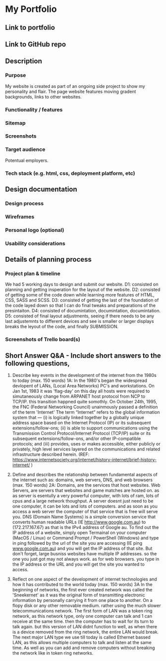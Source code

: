 # My Portfolio

## Link to portfolio

## Link to GitHub repo


## Description

### Purpose
My website is created as part of an ongoing side project to show my personality and flair.
The page website features moving gradent backgrounds, links to other websites.
### Functionality / features
### Sitemap
### Screenshots
### Target audience
Potentual employers.
### Tech stack (e.g. html, css, deployment platform, etc)

## Design documentation
### Design process
### Wireframes
### Personal logo (optional)
### Usability considerations

## Details of planning process
### Project plan & timeline
We had 5 working days to design and submit our website.
D1: consisted on planning and getting insperation for the layout of the website.
D2: consisted of getting some of the code down while learning more features of HTML, CSS, SASS and SCSS.
D3: consisted of getting the last of the foundation of the code layed down so that I can do final tweaks and preparations of the presintaiton.
D4: consisted of documintation, documintation, documintation.
D5: consisted of final layout adjustments, seeing if there needs to be any last adjustemnts to different devices and see is smaller or larger displays breaks the leyout of the code, and finally SUBMISSION.
### Screenshots of Trello board(s)

## Short Answer Q&A - Include short answers to the following questions,
1. Describe key events in the development of the internet from the 1980s to today (max. 150 words)
1A: 
In the 1980's began the widespread devlopent of LANs, (Local Area Networks) PC's and workstations.
On Jan 1st, 1983 it was 'flag-day' on this day all hosts were required to simutaneously change from ARPANET host protocol from NCP to TCP/IP. this transition happned quite somothly.
On October 24th, 1995, the FNC (Federal Networking Council) unainmously passed a definition of the term 'Internet'
The term “Internet” refers to the global information system that — (i) is logically linked together by a globally unique address space based on the Internet Protocol (IP) or its subsequent extensions/follow-ons; (ii) is able to support communications using the Transmission Control Protocol/Internet Protocol (TCP/IP) suite or its subsequent extensions/follow-ons, and/or other IP-compatible protocols; and (iii) provides, uses or makes accessible, either publicly or privately, high level services layered on the communications and related infrastructure described herein.
(REF: https://www.internetsociety.org/internet/history-internet/brief-history-internet/ )

2.  Define and describes the relationship between fundamental aspects of the internet such as: domains, web servers, DNS, and web browsers (max. 150 words)
2A: 
Domains, are the services that host websites.
Web Servers, are servers that websites and game matches are hosted on. as as server is esentully a very powerful computer, with lots of ram, lots of cpus and a large network thoughput. A server doesnt just need to be one computer, it can be lots and lots of computers. and as soon as you access a web server the computer of that service that is free will serve you.
DNS (Domain Name Systems) is a simple conversion service that converts human readable URLs (IE http://www.google.com.au) to (172.217.167.67) as that is the IPv4 address of Google au. To find out the IP address of a website, simply open Termainal on your computer (MacOS / Linux) or Command Prompt / PowerShell (Windows) and type in ping followed by the url of the site you are accessing (IE ping www.google.com.au) and you will get the IP address of that site.
But don't forget, large busniss websites have multiple IP addresses. so the one you just got may not always work.
as for web browsers. you type in the IP address or the URL and you will get the site you wanted to access.
3.  Reflect on one aspect of the development of internet technologies and how it has contributed to the world today (max. 150 words)
3A In the beginning of networks, the first ever created network was called the 'Sneekernet' as it was the original form of transmitting electronic information by personally carrying it from one place to another. On a flopy disk or any other removable medium. rather using the much slower telecommunications network.
The first form of LAN was a token ring network, as this network type, only one computer can talk and 1 can receive at the same time. then the computer has to wait for its turn to talk again. but this version of LAN didnt function to well, as when there is a device removed from the ring network, the entire LAN would break.
The next major LAN type we use till today is called Ethernet bassed LAN, as this allows multiple computers to talk and listen at the same time. As well as you can add and remove computers without breaking the network like in token ring networks.